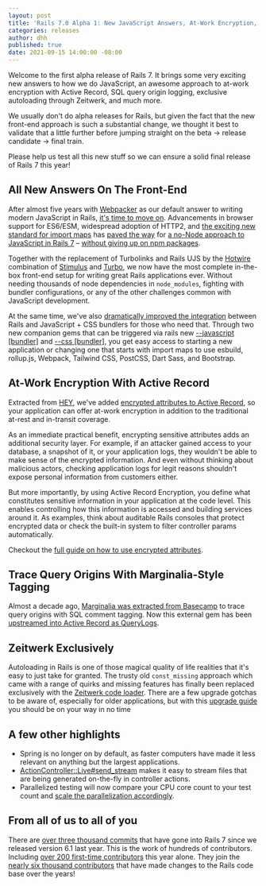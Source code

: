 ```yaml
---
layout: post
title: 'Rails 7.0 Alpha 1: New JavaScript Answers, At-Work Encryption, Query Origin Logging, Zeitwerk Exclusively'
categories: releases
author: dhh
published: true
date: 2021-09-15 14:00:00 -08:00
---
```

Welcome to the first alpha release of Rails 7. It brings some very exciting new answers to how we do JavaScript, an awesome approach to at-work encryption with Active Record, SQL query origin logging, exclusive autoloading through Zeitwerk, and much more.

We usually don't do alpha releases for Rails, but given the fact that the new front-end approach is such a substantial change, we thought it best to validate that a little further before jumping straight on the beta -> release candidate -> final train.

Please help us test all this new stuff so we can ensure a solid final release of Rails 7 this year!

## All New Answers On The Front-End

After almost five years with [Webpacker](https://github.com/rails/webpacker) as our default answer to writing modern JavaScript in Rails, [it's time to move on](https://www.youtube.com/watch?v=PtxZvFnL2i0). Advancements in browser support for ES6/ESM, widespread adoption of HTTP2, and [the exciting new standard for import maps](https://github.com/rails/importmap-rails) has [paved the way](https://world.hey.com/dhh/modern-web-apps-without-javascript-bundling-or-transpiling-a20f2755) for [a no-Node approach to JavaScript in Rails 7](https://world.hey.com/dhh/rails-7-will-have-three-great-answers-to-javascript-in-2021-8d68191b) – [without giving up on npm packages](https://github.com/rails/importmap-rails#using-node-modules-via-javascript-cdns).

Together with the replacement of Turbolinks and Rails UJS by the [Hotwire](https://hotwired.dev) combination of [Stimulus](https://stimulus.hotwired.dev) and [Turbo](https://turbo.hotwired.dev), we now have the most complete in-the-box front-end setup for writing great Rails applications ever. Without needing thousands of node dependencies in `node_modules`, fighting with bundler configurations, or any of the other challenges common with JavaScript development.

At the same time, we've also [dramatically improved the integration](https://www.youtube.com/watch?v=JsNtLiph87Y) between Rails and JavaScript + CSS bundlers for those who need that. Through two new companion gems that can be triggered via rails new [--javascript [bundler]](https://github.com/rails/jsbundling-rails/) and [--css [bundler]](https://github.com/rails/cssbundling-rails/), you get easy access to starting a new application or changing one that starts with import maps to use esbuild, rollup.js, Webpack, Tailwind CSS, PostCSS, Dart Sass, and Bootstrap.

## At-Work Encryption With Active Record

Extracted from [HEY](https://hey.com/security), we've added [encrypted attributes to Active Record](https://github.com/rails/rails/pull/41659), so your application can offer at-work encryption in addition to the traditional at-rest and in-transit coverage. 

As an immediate practical benefit, encrypting sensitive attributes adds an additional security layer. For example, if an attacker gained access to your database, a snapshot of it, or your application logs, they wouldn't be able to make sense of the encrypted information. And even without thinking about malicious actors, checking application logs for legit reasons shouldn't expose personal information from customers either.

But more importantly, by using Active Record Encryption, you define what constitutes sensitive information in your application at the code level. This enables controlling how this information is accessed and building services around it. As examples, think about auditable Rails consoles that protect encrypted data or check the built-in system to filter controller params automatically.

Checkout the [full guide on how to use encrypted attributes](https://edgeguides.rubyonrails.org/active_record_encryption.html).

## Trace Query Origins With Marginalia-Style Tagging

Almost a decade ago, [Marginalia was extracted from Basecamp](https://signalvnoise.com/posts/3130-tech-note-mysql-query-comments-in-rails) to trace query origins with SQL comment tagging. Now this external gem has been [upstreamed into Active Record as QueryLogs](https://github.com/rails/rails/pull/42240).

## Zeitwerk Exclusively

Autoloading in Rails is one of those magical quality of life realities that it's easy to just take for granted. The trusty old `const_missing` approach which came with a range of quirks and missing features has finally been replaced exclusively with the [Zeitwerk code loader](https://github.com/fxn/zeitwerk#introduction). There are a few upgrade gotchas to be aware of, especially for older applications, but with this [upgrade guide](https://guides.rubyonrails.org/upgrading_ruby_on_rails.html#autoloading) you should be on your way in no time

## A few other highlights

- Spring is no longer on by default, as faster computers have made it less relevant on anything but the largest applications.
- [ActionController::Live#send_stream](https://github.com/rails/rails/pull/41488) makes it easy to stream files that are being generated on-the-fly in controller actions.
- Parallelized testing will now compare your CPU core count to your test count and [scale the parallelization accordingly](https://github.com/rails/rails/pull/42761).

## From all of us to all of you

There are [over three thousand commits](https://github.com/rails/rails/compare/v6.1.4.1...main) that have gone into Rails 7 since we released version 6.1 last year. This is the work of hundreds of contributors. Including [over 200 first-time contributors](https://contributors.rubyonrails.org/contributors/in-time-window/this-year) this year alone. They join the [nearly six thousand contributors](https://contributors.rubyonrails.org) that have made changes to the Rails code base over the years!
